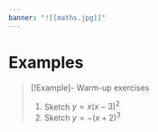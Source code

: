 ```yaml
---
banner: "![[maths.jpg]]"
---
```

# Examples

> [!Example]- Warm-up exercises
> 1. Sketch $y=x(x-3)^2$
> 2. Sketch $y=-(x+2)^3$

